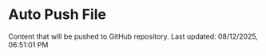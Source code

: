 # Auto Push File

Content that will be pushed to GitHub repository.
Last updated: 08/12/2025, 06:51:01 PM